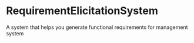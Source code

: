 # RequirementElicitationSystem
A system that helps you generate functional requirements for management system 
